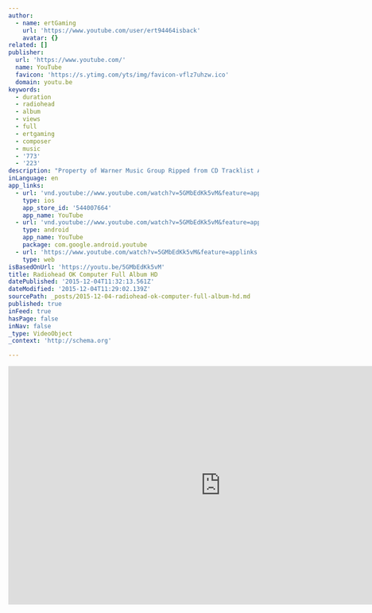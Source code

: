 ```yaml
---
author:
  - name: ertGaming
    url: 'https://www.youtube.com/user/ert94464isback'
    avatar: {}
related: []
publisher:
  url: 'https://www.youtube.com/'
  name: YouTube
  favicon: 'https://s.ytimg.com/yts/img/favicon-vflz7uhzw.ico'
  domain: youtu.be
keywords:
  - duration
  - radiohead
  - album
  - views
  - full
  - ertgaming
  - composer
  - music
  - '773'
  - '223'
description: "Property of Warner Music Group Ripped from CD Tracklist Airbag 00:00 Paranoid Android 4:45 Subterranean Homesick Alien 11:08 Exit Music (For A Film) 15:35 Let Down 20:00 Karma Police 24:59 Fitter Happier 29:21 Electioneering 31:18 Climbing Up The Walls 35:09 No Surprises 39:54 Lucky 43:43 The Tourist 48:03 ℗ 1997 Parlophone Records Ltd, a Warner Music Group Company Released on: 1997-05-29 Featured Vocalist, Produced by: Radiohead Produced by, Producer: Nigel Godrich Producer: Radiohead Composer: Colin Greenwood Composer: Edward O'Brien Composer: Jonathan Greenwood Composer: Philip Selway Composer: Thomas Yorke"
inLanguage: en
app_links:
  - url: 'vnd.youtube://www.youtube.com/watch?v=5GMbEdKk5vM&feature=applinks'
    type: ios
    app_store_id: '544007664'
    app_name: YouTube
  - url: 'vnd.youtube://www.youtube.com/watch?v=5GMbEdKk5vM&feature=applinks'
    type: android
    app_name: YouTube
    package: com.google.android.youtube
  - url: 'https://www.youtube.com/watch?v=5GMbEdKk5vM&feature=applinks'
    type: web
isBasedOnUrl: 'https://youtu.be/5GMbEdKk5vM'
title: Radiohead OK Computer Full Album HD
datePublished: '2015-12-04T11:32:13.561Z'
dateModified: '2015-12-04T11:29:02.139Z'
sourcePath: _posts/2015-12-04-radiohead-ok-computer-full-album-hd.md
published: true
inFeed: true
hasPage: false
inNav: false
_type: VideoObject
_context: 'http://schema.org'

---
```

<iframe src="https://cdn.embedly.com/widgets/media.html?src=https%3A%2F%2Fwww.youtube.com%2Fembed%2F5GMbEdKk5vM%3Ffeature%3Doembed&amp;url=https%3A%2F%2Fwww.youtube.com%2Fwatch%3Fv%3D5GMbEdKk5vM%26feature%3Dyoutu.be&amp;image=https%3A%2F%2Fi.ytimg.com%2Fvi%2F5GMbEdKk5vM%2Fhqdefault.jpg&amp;key=b7d04c9b404c499eba89ee7072e1c4f7&amp;type=text%2Fhtml&amp;schema=youtube" width="854" height="480" scrolling="no" frameborder="0" allowfullscreen="allowfullscreen" style=""></iframe>